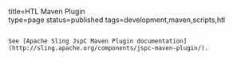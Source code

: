 title=HTL Maven Plugin		
type=page
status=published
tags=development,maven,scripts,htl
~~~~~~

See [Apache Sling JspC Maven Plugin documentation](http://sling.apache.org/components/jspc-maven-plugin/).
